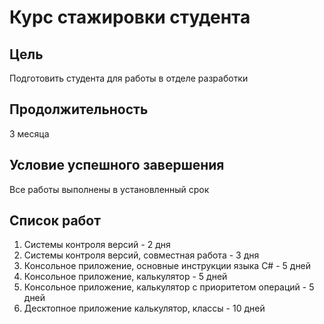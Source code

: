 # Курс стажировки студента
## Цель
Подготовить студента для работы в отделе разработки
## Продолжительность
3 месяца
## Условие успешного завершения
Все работы выполнены в установленный срок
## Список работ
1. Системы контроля версий - 2 дня
2. Системы контроля версий, совместная работа - 3 дня
3. Консольное приложение, основные инструкции языка C# - 5 дней
4. Консольное приложение, калькулятор - 5 дней
5. Консольное приложение, калькулятор с приоритетом операций - 5 дней
6. Десктопное приложение калькулятор, классы - 10 дней

